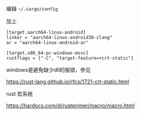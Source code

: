 编辑 `~/.cargo/config`

加上

```
[target.aarch64-linux-android]
linker = "aarch64-linux-android30-clang"
ar = "aarch64-linux-android-ar"

[target.x86_64-pc-windows-msvc]
rustflags = ["-C", "target-feature=+crt-static"]
```


windows是避免缺少dll的报错，参见

https://rust-lang.github.io/rfcs/1721-crt-static.html


rust 宏系统

https://hardocs.com/d/rustprimer/macro/macro.html
